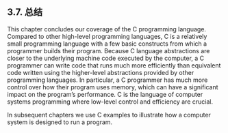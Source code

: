 ## 3.7. 总结

This chapter concludes our coverage of the C programming language. Compared to other high-level programming languages, C is a relatively small programming language with a few basic constructs from which a programmer builds their program. Because C language abstractions are closer to the underlying machine code executed by the computer, a C programmer can write code that runs much more efficiently than equivalent code written using the higher-level abstractions provided by other programming languages. In particular, a C programmer has much more control over how their program uses memory, which can have a significant impact on the program’s performance. C is the language of computer systems programming where low-level control and efficiency are crucial.

In subsequent chapters we use C examples to illustrate how a computer system is designed to run a program.